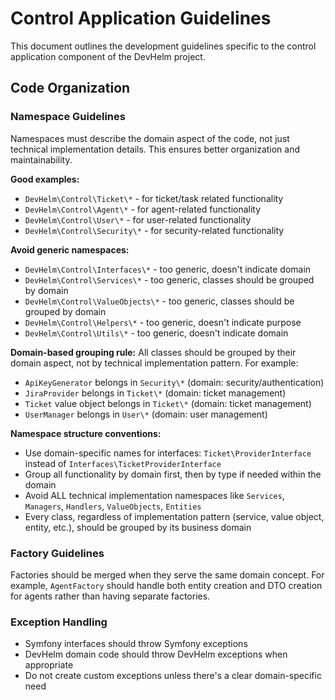 # Control Application Guidelines

This document outlines the development guidelines specific to the control application component of the DevHelm project.

## Code Organization

### Namespace Guidelines

Namespaces must describe the domain aspect of the code, not just technical implementation details. This ensures better organization and maintainability.

**Good examples:**
- `DevHelm\Control\Ticket\*` - for ticket/task related functionality
- `DevHelm\Control\Agent\*` - for agent-related functionality
- `DevHelm\Control\User\*` - for user-related functionality
- `DevHelm\Control\Security\*` - for security-related functionality

**Avoid generic namespaces:**
- `DevHelm\Control\Interfaces\*` - too generic, doesn't indicate domain
- `DevHelm\Control\Services\*` - too generic, classes should be grouped by domain
- `DevHelm\Control\ValueObjects\*` - too generic, classes should be grouped by domain
- `DevHelm\Control\Helpers\*` - too generic, doesn't indicate purpose
- `DevHelm\Control\Utils\*` - too generic, doesn't indicate domain

**Domain-based grouping rule:**
All classes should be grouped by their domain aspect, not by technical implementation pattern. For example:
- `ApiKeyGenerator` belongs in `Security\*` (domain: security/authentication)
- `JiraProvider` belongs in `Ticket\*` (domain: ticket management)
- `Ticket` value object belongs in `Ticket\*` (domain: ticket management)
- `UserManager` belongs in `User\*` (domain: user management)

**Namespace structure conventions:**
- Use domain-specific names for interfaces: `Ticket\ProviderInterface` instead of `Interfaces\TicketProviderInterface`
- Group all functionality by domain first, then by type if needed within the domain
- Avoid ALL technical implementation namespaces like `Services`, `Managers`, `Handlers`, `ValueObjects`, `Entities`
- Every class, regardless of implementation pattern (service, value object, entity, etc.), should be grouped by its business domain

### Factory Guidelines

Factories should be merged when they serve the same domain concept. For example, `AgentFactory` should handle both entity creation and DTO creation for agents rather than having separate factories.

### Exception Handling

- Symfony interfaces should throw Symfony exceptions
- DevHelm domain code should throw DevHelm exceptions when appropriate
- Do not create custom exceptions unless there's a clear domain-specific need